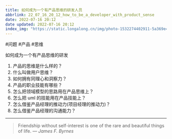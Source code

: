 ```yaml
---
title: 如何成为一个有产品思维的研发人员
abbrlink: 22_07_16_20_12_how_to_be_a_developer_with_product_sense
date: 2022-07-16 20:12
date updated: 2022-07-16 20:12
index_img: "https://static.longalong.cn/img/photo-1532274402911-5a369e4c4bb5"
---
```

#问题 #产品 #思维

如何成为一个有产品思维的研发

1.  产品的思维是什么样的？
2.  什么叫做用户思维？
3.  如何拥有同理心和洞察力？
4.  产品的职业技能有哪些？
5.  怎么把领域模型的思路用在产品思维上？
6.  怎么把 uml 的技能用在产品技能上？
7.  怎么借鉴产品经理的推动力(项目经理的推动力)？
8.  怎么借鉴产品经理的沟通能力？





---
> Friendship without self-interest is one of the rare and beautiful things of life.
> — <cite>James F. Byrnes</cite>
